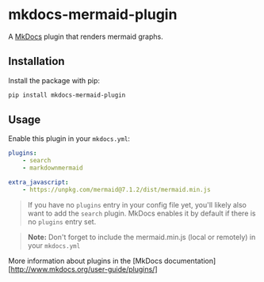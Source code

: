 # mkdocs-mermaid-plugin

A [MkDocs](https://www.mkdocs.org/) plugin that renders mermaid graphs.

## Installation

Install the package with pip:

```bash
pip install mkdocs-mermaid-plugin
```

## Usage

Enable this plugin in your `mkdocs.yml`:

```yaml
plugins:
    - search
    - markdownmermaid

extra_javascript:
    - https://unpkg.com/mermaid@7.1.2/dist/mermaid.min.js
```

> If you have no `plugins` entry in your config file yet, you'll likely also want to add the `search` plugin. MkDocs enables it by default if there is no `plugins` entry set.

> **Note:** Don't forget to include the mermaid.min.js (local or remotely) in your `mkdocs.yml`

More information about plugins in the [MkDocs documentation][http://www.mkdocs.org/user-guide/plugins/]
